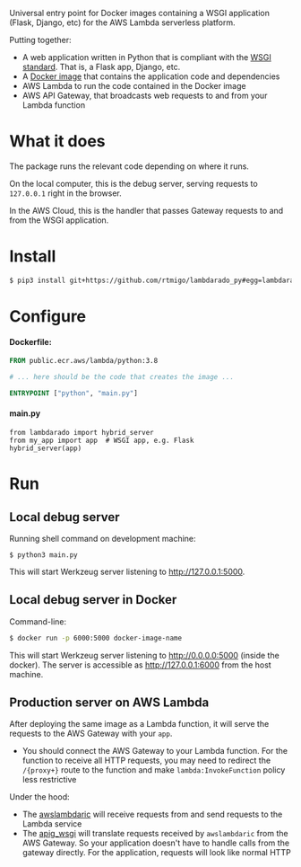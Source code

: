 Universal entry point for Docker images containing a WSGI application 
(Flask, Django, etc) for the AWS Lambda serverless platform.

Putting together:
- A web application written in Python that is compliant with the 
  [WSGI standard](https://en.wikipedia.org/wiki/Web_Server_Gateway_Interface).
  That is, a Flask app, Django, etc.
- A [Docker image](https://docs.aws.amazon.com/lambda/latest/dg/images-create.html) 
  that contains the application code and dependencies
- AWS Lambda to run the code contained in the Docker image 
- AWS API Gateway, that broadcasts web requests to and from your Lambda function

# What it does

The package runs the relevant code depending on where it runs.

On the local computer, this is the debug server, serving requests to 
`127.0.0.1` right in the browser.

In the AWS Cloud, this is the handler that passes Gateway requests to and from 
the WSGI application.

# Install

``` bash
$ pip3 install git+https://github.com/rtmigo/lambdarado_py#egg=lambdarado 
```

# Configure

#### Dockerfile:

``` Dockerfile
FROM public.ecr.aws/lambda/python:3.8

# ... here should be the code that creates the image ...

ENTRYPOINT ["python", "main.py"]
```


#### main.py
``` python3
from lambdarado import hybrid_server
from my_app import app  # WSGI app, e.g. Flask
hybrid_server(app)
```

# Run


Local debug server
------------------

Running shell command on development machine:
```
$ python3 main.py
```
This will start Werkzeug server listening to http://127.0.0.1:5000.


Local debug server in Docker
----------------------------

Command-line:
``` bash
$ docker run -p 6000:5000 docker-image-name
```

This will start  Werkzeug server listening to http://0.0.0.0:5000 
(inside the docker). The server is accessible as http://127.0.0.1:6000 
from the host machine.


Production server on AWS Lambda
-------------------------------

After deploying the same image as a Lambda function, it will serve the requests
to the AWS Gateway with your `app`.

- You should connect the AWS Gateway to your Lambda function. For the function 
  to receive all HTTP requests, you may need to redirect the `/{proxy+}` route 
  to the function and make `lambda:InvokeFunction` policy less restrictive
  
Under the hood:
- The [awslambdaric](https://pypi.org/project/awslambdaric/) will receive requests 
  from and send requests to the Lambda service 
- The [apig_wsgi](https://pypi.org/project/apig-wsgi/) will translate requests
  received by `awslambdaric` from the AWS Gateway. So your
  application doesn't have to handle calls from the gateway directly.
  For the application, requests will look like normal HTTP

